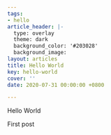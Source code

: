 ```yaml
---
tags:
- hello
article_header: |-
  type: overlay
  theme: dark
  background_color: '#203028'
  background_image:
layout: articles
title: Hello World
key: hello-world
cover: ''
date: 2020-07-31 00:00:00 +0800

---
```

Hello World   

First post 